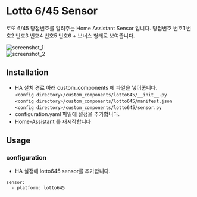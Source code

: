 # Lotto 6/45 Sensor
로또 6/45 당첨번호를 알려주는 Home Assistant Sensor 입니다.
당첨번호 번호1 번호2 번호3 번호4 번호5 번호6 + 보너스 형태로 보여줍니다.

![screenshot_1](https://github.com/miumida/lotto645/blob/master/Screenshot_1.png)<br>
![screenshot_2](https://github.com/miumida/lotto645/blob/master/Screenshot_2.png)

## Installation
- HA 설치 경로 아래 custom_components 에 파일을 넣어줍니다.<br>
  `<config directory>/custom_components/lotto645/__init__.py`<br>
  `<config directory>/custom_components/lotto645/manifest.json`<br>
  `<config directory>/custom_components/lotto645/sensor.py`<br>
- configuration.yaml 파일에 설정을 추가합니다.<br>
- Home-Assistant 를 재시작합니다<br>


## Usage
### configuration
- HA 설정에 lotto645 sensor를 추가합니다.<br>
```XML
sensor:
  - platform: lotto645
```
